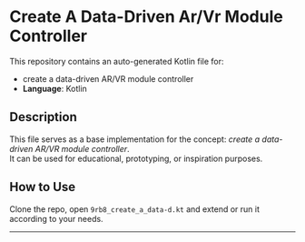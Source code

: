 # Create A Data-Driven Ar/Vr Module Controller

This repository contains an auto-generated Kotlin file for:

- create a data-driven AR/VR module controller
- **Language**: Kotlin

## Description

This file serves as a base implementation for the concept: *create a data-driven AR/VR module controller*.  
It can be used for educational, prototyping, or inspiration purposes.

## How to Use

Clone the repo, open `9rb8_create_a_data-d.kt` and extend or run it according to your needs.

---


